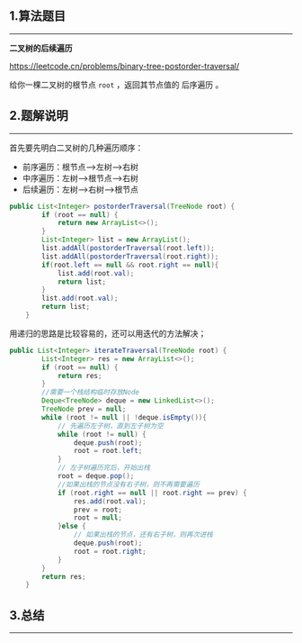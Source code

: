 ## 1.算法题目

---------

**二叉树的后续遍历**

https://leetcode.cn/problems/binary-tree-postorder-traversal/

给你一棵二叉树的根节点 `root` ，返回其节点值的 后序遍历 。



## 2.题解说明

----------
首先要先明白二叉树的几种遍历顺序：

- 前序遍历：根节点-->左树-->右树
- 中序遍历：左树-->根节点-->右树
- 后续遍历：左树-->右树-->根节点

```java
public List<Integer> postorderTraversal(TreeNode root) {
        if (root == null) {
            return new ArrayList<>();
        }
        List<Integer> list = new ArrayList();
        list.addAll(postorderTraversal(root.left));
        list.addAll(postorderTraversal(root.right));
        if(root.left == null && root.right == null){
            list.add(root.val);
            return list;
        }
        list.add(root.val);
        return list;
    }
```

用递归的思路是比较容易的，还可以用迭代的方法解决；
```java
public List<Integer> iterateTraversal(TreeNode root) {
        List<Integer> res = new ArrayList<>();
        if (root == null) {
            return res;
        }
        //需要一个栈结构临时存放Node
        Deque<TreeNode> deque = new LinkedList<>();
        TreeNode prev = null;
        while (root != null || !deque.isEmpty()){
            // 先遍历左子树，直到左子树为空
            while (root != null) {
                deque.push(root);
                root = root.left;
            }
            // 左子树遍历完后，开始出栈
            root = deque.pop();
            //如果出栈的节点没有右子树，则不再需要遍历
            if (root.right == null || root.right == prev) {
                res.add(root.val);
                prev = root;
                root = null;
            }else {
                // 如果出栈的节点，还有右子树，则再次进栈
                deque.push(root);
                root = root.right;
            }
        }
        return res;
    }
```


## 3.总结

--------------
